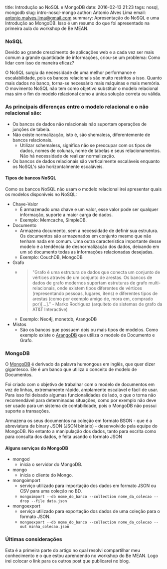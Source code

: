 title: Introdução ao NoSQL e MongoDB
date: 2016-02-13 21:23
tags: nosql, mongodb
slug: intro-nosql-mongo
author: Antonio Alves Lima
email: antonio.malves.lima@gmail.com
summary: Apresentação do NoSQL e uma Introdução ao MongoDB. Isso é um resumo do que foi apresentado na primeira aula do workshop de Be MEAN.

### NoSQL

Devido ao grande crescimento de aplicações web e a cada vez ser mais comum a grande quantidade de informações,
criou-se um problema: Como lidar com isso de maneira eficaz?

O NoSQL surgiu da necessidade de uma melhor performance e escalabilidade, pois os bancos relacionais são muito restritos a isso.
Quanto mais dados no banco, torna-se necessário mais máquinas e mais memória. O movimento NoSQL não tem como objetivo substituir
 o modelo relacional mas sim o fim do modelo relacional como a única solução correta ou válida.

### As principais diferenças entre o modelo relacional e o não relacional são:

* Os bancos de dados não relacionais não suportam operações de junções de tabela.
* Não existe normalização, isto é, são shemaless, diferentemente de bancos relacionais.
    * Utilizar schemaless, significa não se preocupar com os tipos de dados, nomes de colunas, nome de tabelas e seus relacionamentos. Não há necessidade de realizar normalização.
* Os bancos de dados relacionais são verticalmente escaláveis enquanto os NoSQL's são horizontalmente escaláveis.

#### Tipos de bancos NoSQL

Como os bancos NoSQL não usam o modelo relacional irei apresentar quais os modelos disponíveis no NoSQL:

* Chave-Valor
    * É armazenado uma chave e um valor, esse valor pode ser qualquer informação, suporte a maior carga de dados.
    * Exemplo: Memcache, SimpleDB.
* Documento
    * Armazena documento, sem a necessidade de definir sua estrutura. Os documentos são armazenados
 em conjunto mesmo que não tenham nada em comum. Uma outra característica importante desse modelo é a tendência
 de desnormalização dos dados, deixando em um só documento todas as informações relacionadas desejadas.
	* Exemplo: CouchDB, MongoDB
* Grafo
    * > "Grafo é uma estrutura de dados que conecta um conjunto de vértices através de um conjunto de arestas.
Os bancos de dados de grafo modernos suportam estruturas de grafo multi-relacionais, onde existem tipos diferentes
de vértices (representando pessoas, lugares, itens) e diferentes tipos de arestas (como por exemplo amigo de,
 mora em, comprado por)[...].” - Marko Rodriguez (arquiteto de sistemas de grafo da AT&T Interactive)
    * Exemplo: Neo4j, monetdb, ArangoDB
* Mistos
    * São os bancos que possuem dois ou mais tipos de modelos. Como exemplo existe o [ArangoDB](https://www.arangodb.com/) que utiliza o modelo de Documento e Grafo.


### MongoDB

O [MongoDB](https://www.mongodb.org/) é derivado da palavra humongous em inglês, que quer dizer gigantesco. Ele é um banco que utiliza o conceito de modelo de Documentos.

Foi criado com o objetivo de trabalhar com o modelo de documentos em vez de linhas, extremamente rápido, amplamente escalável e fácil de usar. Para isso foi deixado algumas funcionalidades de lado, o que o torna não recomendável para determinadas situações, como por exemplo não deve ser usado para um sistema de contabilidade, pois o MongoDB não possui suporte a transações.

Armazena os seus documentos na coleção em formato BSON - que é a abreviatura de binary JSON (JSON binário) - desenvolvido pela equipe do MongoDB. No entanto a manipulação dos dados, tanto para escrita como para consulta dos dados, é feita usando o formato JSON


#### Alguns serviços do MongoDB

* mongod
    * inicia o servidor do MongoDB.
* mongo
    * inicia o cliente do Mongo.
* mongoimport
    * serviço utilizado para importação dos dados em formato JSON ou CSV para uma coleção no BD.
    * `mongoimport --db nome_do_banco --collection nome_da_colecao --drop --file data.json`
* mongoexport
    * serviço utilizado para exportação dos dados de uma coleção para o formato JSON.
    * `mongoexport --db nome_do_banco --collection nome_da_colecao --out minha_colecao.json` 


### Últimas considerações

Esta é a primeira parte do artigo no qual resolvi compartilhar meu conhecimento e o que estou aprendendo no workshop do Be MEAN. 
Logo irei colocar o link para os outros post que publicarei no blog.

